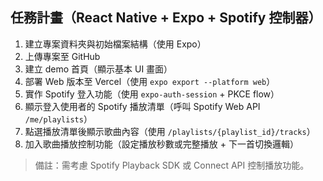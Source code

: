 ## 任務計畫（React Native + Expo + Spotify 控制器）

1. 建立專案資料夾與初始檔案結構（使用 Expo）
2. 上傳專案至 GitHub
3. 建立 demo 首頁（顯示基本 UI 畫面）
4. 部署 Web 版本至 Vercel（使用 `expo export --platform web`）
5. 實作 Spotify 登入功能（使用 `expo-auth-session` + PKCE flow）
6. 顯示登入使用者的 Spotify 播放清單（呼叫 Spotify Web API `/me/playlists`）
7. 點選播放清單後顯示歌曲內容（使用 `/playlists/{playlist_id}/tracks`）
8. 加入歌曲播放控制功能（設定播放秒數或完整播放 + 下一首切換邏輯）

> 備註：需考慮 Spotify Playback SDK 或 Connect API 控制播放功能。

